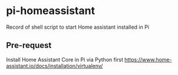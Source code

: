 # pi-homeassistant

Record of shell script to start Home assistant installed in Pi

## Pre-request
Install Home Assistant Core in Pi via Python first https://www.home-assistant.io/docs/installation/virtualenv/
